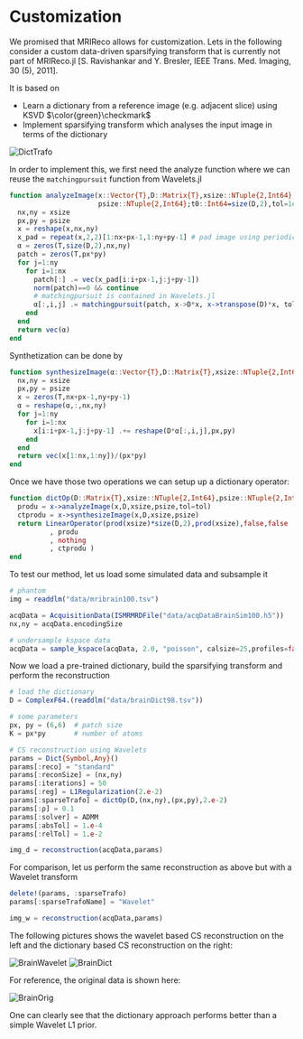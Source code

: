 # Customization

We promised that MRIReco allows for customization. Lets in the following
consider a custom data-driven sparsifying transform that is currently not
part of MRIReco.jl [S. Ravishankar and Y. Bresler, IEEE Trans. Med. Imaging, 30 (5), 2011].

It is based on
* Learn a dictionary from a reference image (e.g. adjacent slice) using KSVD  $\color{green}\checkmark$
* Implement sparsifying transform which analyses the input image in terms of the dictionary

![DictTrafo](./assets/dictTrafo.png)

In order to implement this, we first need the analyze function where we can reuse
the `matchingpursuit` function from Wavelets.jl
```julia
function analyzeImage(x::Vector{T},D::Matrix{T},xsize::NTuple{2,Int64},
                      psize::NTuple{2,Int64};t0::Int64=size(D,2),tol=1e-3) where T
  nx,ny = xsize
  px,py = psize
  x = reshape(x,nx,ny)
  x_pad = repeat(x,2,2)[1:nx+px-1,1:ny+py-1] # pad image using periodic boundary conditions
  α = zeros(T,size(D,2),nx,ny)
  patch = zeros(T,px*py)
  for j=1:ny
    for i=1:nx
      patch[:] .= vec(x_pad[i:i+px-1,j:j+py-1])
      norm(patch)==0 && continue
      # matchingpursuit is contained in Wavelets.jl
      α[:,i,j] .= matchingpursuit(patch, x->D*x, x->transpose(D)*x, tol)
    end
  end
  return vec(α)
end
```
Synthetization can be done by
```julia
function synthesizeImage(α::Vector{T},D::Matrix{T},xsize::NTuple{2,Int64},psize::NTuple{2,Int64}) where T
  nx,ny = xsize
  px,py = psize
  x = zeros(T,nx+px-1,ny+py-1)
  α = reshape(α,:,nx,ny)
  for j=1:ny
    for i=1:nx
      x[i:i+px-1,j:j+py-1] .+= reshape(D*α[:,i,j],px,py)
    end
  end
  return vec(x[1:nx,1:ny])/(px*py)
end
```
Once we have those two operations we can setup up a dictionary operator:
```julia
function dictOp(D::Matrix{T},xsize::NTuple{2,Int64},psize::NTuple{2,Int64},tol::Float64=1.e-3) where T
  produ = x->analyzeImage(x,D,xsize,psize,tol=tol)
  ctprodu = x->synthesizeImage(x,D,xsize,psize)
  return LinearOperator(prod(xsize)*size(D,2),prod(xsize),false,false
          , produ
          , nothing
          , ctprodu )
end
```

To test our method, let us load some simulated data and subsample it
```julia
# phantom
img = readdlm("data/mribrain100.tsv")

acqData = AcquisitionData(ISMRMRDFile("data/acqDataBrainSim100.h5"))
nx,ny = acqData.encodingSize

# undersample kspace data
acqData = sample_kspace(acqData, 2.0, "poisson", calsize=25,profiles=false);
```

Now we load a pre-trained dictionary, build the sparsifying transform and perform the reconstruction
```julia
# load the dictionary
D = ComplexF64.(readdlm("data/brainDict98.tsv"))

# some parameters
px, py = (6,6)  # patch size
K = px*py       # number of atoms

# CS reconstruction using Wavelets
params = Dict{Symbol,Any}()
params[:reco] = "standard"
params[:reconSize] = (nx,ny)
params[:iterations] = 50
params[:reg] = L1Regularization(2.e-2)
params[:sparseTrafo] = dictOp(D,(nx,ny),(px,py),2.e-2)
params[:ρ] = 0.1
params[:solver] = ADMM
params[:absTol] = 1.e-4
params[:relTol] = 1.e-2

img_d = reconstruction(acqData,params)
```
For comparison, let us perform the same reconstruction as above but with a Wavelet transform
```julia
delete!(params, :sparseTrafo)
params[:sparseTrafoName] = "Wavelet"

img_w = reconstruction(acqData,params)
```

The following pictures shows the wavelet
based CS reconstruction on the left and the dictionary based CS reconstruction
on the right:

![BrainWavelet](./assets/brainWavelet.png)
![BrainDict](./assets/brainDict.png)

For reference, the original data is shown here:

![BrainOrig](./assets/brainOrig.png)

One can clearly see that the dictionary approach performs better than a simple
Wavelet L1 prior.

